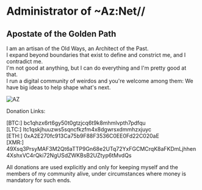 # Administrator of ~Az:Net//  
## Apostate of the Golden Path  
I am an artisan of the Old Ways, an Architect of the Past.  
I expand beyond boundaries that exist to define and constrict me, and I contradict me.  
I'm not good at anything, but I can do everything and I'm pretty good at that.  
I run a digital community of weirdos and you're welcome among them: We have big ideas to help shape what's next.  

![AZ](https://github.com/Az-Neter/Az-Neter/blob/main/AZ.png?raw=true)

Donation Links:

[BTC:] bc1qhzx6rt6gy50t0gtzjcq6t9k8mhmlvpth7pdfqu  
[LTC:] ltc1qskjhuuzws5sqncfkzfm4x8dgwrsxdmmhzxjuyc  
[ETH:] 0xA2E270fc913Ca75b9F88F3536C0EE0Fd22C020aE   
[XMR:] 49Xsq3PrsyMAF3M2Qt6aTTP9Gn68e2UTq72YxFGCMCrqK8aFKDmLjhhen4XshxVC4rQki72NgUSdZWKBsB2UZtyp6tMvdQs                                                                                                 
  

All donations are used explicitly and only for keeping myself and the members of my community alive, under circumstances where money is mandatory for such ends.
